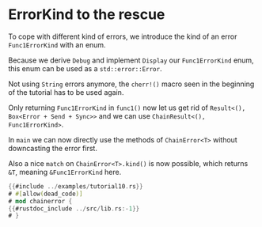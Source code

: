 # ErrorKind to the rescue

To cope with different kind of errors, we introduce the kind of an error `Func1ErrorKind` with an enum.

Because we derive `Debug` and implement `Display` our `Func1ErrorKind` enum, this enum can be used as
a `std::error::Error`.

Not using `String` errors anymore, the `cherr!()` macro seen in the beginning of
the tutorial has to be used again.

Only returning `Func1ErrorKind` in `func1()` now let us get rid of `Result<(), Box<Error + Send + Sync>>` and we can
use `ChainResult<(), Func1ErrorKind>`.

In `main` we can now directly use the methods of `ChainError<T>` without downcasting the error first.

Also a nice `match` on `ChainError<T>.kind()` is now possible, which returns `&T`, meaning 
`&Func1ErrorKind` here.

~~~rust
{{#include ../examples/tutorial10.rs}}
# #[allow(dead_code)]
# mod chainerror {
{{#rustdoc_include ../src/lib.rs:-1}}
# }
~~~